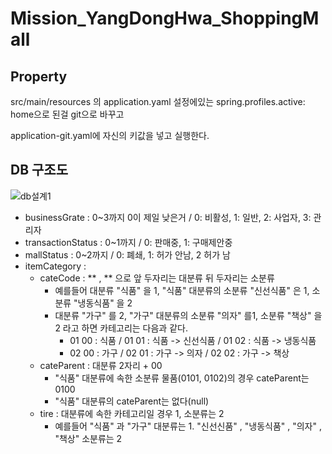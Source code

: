 ﻿# Mission_YangDongHwa_ShoppingMall
## Property
src/main/resources 의 application.yaml 설정에있는 spring.profiles.active: home으로 된걸 git으로 바꾸고 

application-git.yaml에 자신의 키값을 넣고 실행한다.

## DB 구조도
 ![db설계1](https://github.com/ydh511/Mission_YangDongHwa_ShoppingMall/assets/70869505/a434d837-8e04-4f8d-92f9-8388358be8c4)

- businessGrate : 0~3까지 0이 제일 낮은거 / 0: 비활성, 1: 일반, 2: 사업자, 3: 관리자
- transactionStatus : 0~1까지 / 0: 판매중, 1: 구매제안중
- mallStatus : 0~2까지 / 0: 폐쇄, 1: 허가 안남, 2 허가 남
- itemCategory :
  - cateCode : ** , ** 으로 앞 두자리는 대분류 뒤 두자리는 소분류
    - 예를들어 대분류 "식품" 을 1, "식품" 대분류의 소분류 "신선식품" 은 1, 소분류 "냉동식품" 을 2
    - 대분류 "가구" 를 2, "가구" 대분류의 소분류 "의자" 를1, 소분류 "책상" 을 2 라고 하면 카테고리는 다음과 같다.
      - 01 00 : 식품 / 01 01 : 식품 -> 신선식품 / 01 02 : 식품 -> 냉동식품  
      - 02 00 : 가구 / 02 01 : 가구 -> 의자 / 02 02 : 가구 -> 책상
  - cateParent : 대분류 2자리 + 00
    - "식품" 대분류에 속한 소분류 물품(0101, 0102)의 경우 cateParent는 0100
    - "식품" 대분류의 cateParent는 없다(null)
  - tire : 대분류에 속한 카테고리일 경우 1, 소분류는 2
    - 예를들어 "식품" 과 "가구" 대분류는 1. "신선신품" , "냉동식품" , "의자" , "책상" 소분류는 2
